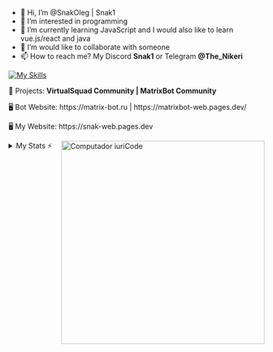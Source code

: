 - 👋 Hi, I’m @SnakOleg | Snak1
- 👀 I’m interested in programming
- 🌱 I’m currently learning JavaScript and I would also like to learn vue.js/react and java
- 💞️ I’m would like to collaborate with someone
- 📫 How to reach me? My Discord **Snak1** or Telegram **@The_Nikeri**

[![My Skills](https://skillicons.dev/icons?i=html,css,bootstrap,tailwind,vuetify,js,ts,nodejs,express,nuxtjs,react,vue,mongodb,cloudflare,grafana,figma,git,github,notion,webstorm&theme=dark)](https://skillicons.dev)

<p align="left">
  💼 Projects: <strong>VirtualSquad Community | MatrixBot Community</strong>
</p>
<p align="left">
  🖥 Bot Website: https://matrix-bot.ru | https://matrixbot-web.pages.dev/</p>
  🖥 My Website: https://snak-web.pages.dev
</p>
<img src="https://raw.githubusercontent.com/MicaelliMedeiros/micaellimedeiros/master/image/computer-illustration.png" min-width="400px" max-width="400px" width="400px" align="right" alt="Computador iuriCode">

<details>
  <summary>My Stats ⚡</summary>
  <a href="#">![Duolingo](https://duolingo-stats-card.vercel.app/api?username=TheNikeri&theme=nightowl)</a>
  <a href="#">![Github stats](https://github-readme-stats.vercel.app/api?username=SnakOleg&theme=great-gatsby&count_private=true&hide_border=true&line_height=20)</a>
  <a href="#">![Top Langs](https://github-readme-stats.vercel.app/api/top-langs/?username=SnakOleg&layout=compact&theme=blueberry&count_private=true&hide_border=true)
 </a>
</details>
<!---
SnakOleg/SnakOleg is a ✨ special ✨ repository because its `README.md` (this file) appears on your GitHub profile.
You can click the Preview link to take a look at your changes.
--->
